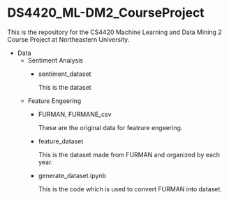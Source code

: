 # DS4420_ML-DM2_CourseProject
This is the repository for the CS4420 Machine Learning and Data Mining 2 Course Project at Northeastern University.

- Data
    - Sentiment Analysis
        - sentiment_dataset

            This is the dataset
    - Feature Engeering
        - FURMAN, FURMANE_csv
          
            These are the original data for featrure engeering.

        - feature_dataset
          
            This is the dataset made from FURMAN and organized by each year.

        - generate_dataset.ipynb
          
            This is the code which is used to convert FURMAN into dataset.


